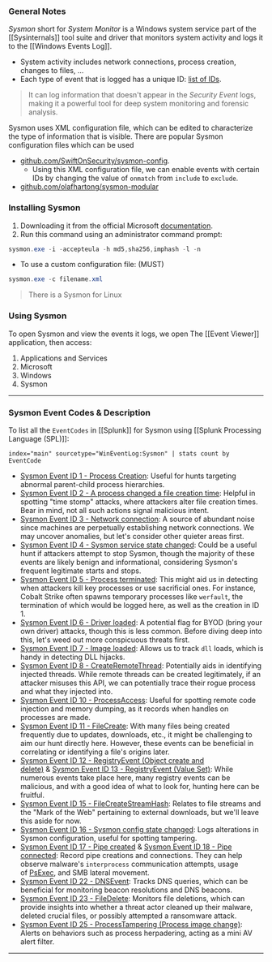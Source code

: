 ### General Notes

_Sysmon_ short for _System Monitor_ is a Windows system service part of the [[Sysinternals]] tool suite and driver that monitors system activity and logs it to the [[Windows Events Log]].
- System activity includes network connections, process creation, changes to files, ...
- Each type of event that is logged has a unique ID: [list of IDs](https://learn.microsoft.com/en-us/sysinternals/downloads/sysmon#events).

> It can log information that doesn't appear in the *Security Event* logs, making it a powerful tool for deep system monitoring and forensic analysis.

Sysmon uses XML configuration file, which can be edited to characterize the type of information that is visible. There are popular Sysmon configuration files which can be used
- [github.com/SwiftOnSecurity/sysmon-config](https://github.com/SwiftOnSecurity/sysmon-config).
    - Using this XML configuration file, we can enable events with certain IDs by changing the value of `onmatch` from `include` to `exclude`.
- [github.com/olafhartong/sysmon-modular](https://github.com/olafhartong/sysmon-modular)

### Installing Sysmon

1. Downloading it from the official Microsoft [documentation](https://docs.microsoft.com/en-us/sysinternals/downloads/sysmon).
2. Run this command using an administrator command prompt:
```powershell
sysmon.exe -i -accepteula -h md5,sha256,imphash -l -n
```

- To use a custom configuration file: (MUST)
```powershell
sysmon.exe -c filename.xml
```

> There is a Sysmon for Linux

### Using Sysmon

To open Sysmon and view the events it logs, we open The [[Event Viewer]] application, then access:
1. Applications and Services
2. Microsoft
3. Windows
4. Sysmon

---
### Sysmon Event Codes & Description

To list all the `EventCodes` in [[Splunk]] for Sysmon using [[Splunk Processing Language (SPL)]]:
```SPL
index="main" sourcetype="WinEventLog:Sysmon" | stats count by EventCode
```

- [Sysmon Event ID 1 - Process Creation](https://www.ultimatewindowssecurity.com/securitylog/encyclopedia/event.aspx?eventid=90001): Useful for hunts targeting abnormal parent-child process hierarchies.
- [Sysmon Event ID 2 - A process changed a file creation time](https://www.ultimatewindowssecurity.com/securitylog/encyclopedia/event.aspx?eventid=90002): Helpful in spotting "time stomp" attacks, where attackers alter file creation times. Bear in mind, not all such actions signal malicious intent.
- [Sysmon Event ID 3 - Network connection](https://www.ultimatewindowssecurity.com/securitylog/encyclopedia/event.aspx?eventid=90003): A source of abundant noise since machines are perpetually establishing network connections. We may uncover anomalies, but let's consider other quieter areas first.
- [Sysmon Event ID 4 - Sysmon service state changed](https://www.ultimatewindowssecurity.com/securitylog/encyclopedia/event.aspx?eventid=90004): Could be a useful hunt if attackers attempt to stop Sysmon, though the majority of these events are likely benign and informational, considering Sysmon's frequent legitimate starts and stops.
- [Sysmon Event ID 5 - Process terminated](https://www.ultimatewindowssecurity.com/securitylog/encyclopedia/event.aspx?eventid=90005): This might aid us in detecting when attackers kill key processes or use sacrificial ones. For instance, Cobalt Strike often spawns temporary processes like `werfault`, the termination of which would be logged here, as well as the creation in ID 1.
- [Sysmon Event ID 6 - Driver loaded](https://www.ultimatewindowssecurity.com/securitylog/encyclopedia/event.aspx?eventid=90006): A potential flag for BYOD (bring your own driver) attacks, though this is less common. Before diving deep into this, let's weed out more conspicuous threats first.
- [Sysmon Event ID 7 - Image loaded](https://www.ultimatewindowssecurity.com/securitylog/encyclopedia/event.aspx?eventid=90007): Allows us to track `dll` loads, which is handy in detecting DLL hijacks.
- [Sysmon Event ID 8 - CreateRemoteThread](https://www.ultimatewindowssecurity.com/securitylog/encyclopedia/event.aspx?eventid=90008): Potentially aids in identifying injected threads. While remote threads can be created legitimately, if an attacker misuses this API, we can potentially trace their rogue process and what they injected into.
- [Sysmon Event ID 10 - ProcessAccess](https://www.ultimatewindowssecurity.com/securitylog/encyclopedia/event.aspx?eventid=90010): Useful for spotting remote code injection and memory dumping, as it records when handles on processes are made.
- [Sysmon Event ID 11 - FileCreate](https://www.ultimatewindowssecurity.com/securitylog/encyclopedia/event.aspx?eventid=90011): With many files being created frequently due to updates, downloads, etc., it might be challenging to aim our hunt directly here. However, these events can be beneficial in correlating or identifying a file's origins later.
- [Sysmon Event ID 12 - RegistryEvent (Object create and delete)](https://www.ultimatewindowssecurity.com/securitylog/encyclopedia/event.aspx?eventid=90012) & [Sysmon Event ID 13 - RegistryEvent (Value Set)](https://www.ultimatewindowssecurity.com/securitylog/encyclopedia/event.aspx?eventid=90013): While numerous events take place here, many registry events can be malicious, and with a good idea of what to look for, hunting here can be fruitful.
- [Sysmon Event ID 15 - FileCreateStreamHash](https://www.ultimatewindowssecurity.com/securitylog/encyclopedia/event.aspx?eventid=90015): Relates to file streams and the "Mark of the Web" pertaining to external downloads, but we'll leave this aside for now.
- [Sysmon Event ID 16 - Sysmon config state changed](https://www.ultimatewindowssecurity.com/securitylog/encyclopedia/event.aspx?eventid=90016): Logs alterations in Sysmon configuration, useful for spotting tampering.
- [Sysmon Event ID 17 - Pipe created](https://www.ultimatewindowssecurity.com/securitylog/encyclopedia/event.aspx?eventid=90017) & [Sysmon Event ID 18 - Pipe connected](https://www.ultimatewindowssecurity.com/securitylog/encyclopedia/event.aspx?eventid=90018): Record pipe creations and connections. They can help observe malware's `interprocess` communication attempts, usage of [PsExec](https://learn.microsoft.com/en-us/sysinternals/downloads/psexec), and SMB lateral movement.
- [Sysmon Event ID 22 - DNSEvent](https://www.ultimatewindowssecurity.com/securitylog/encyclopedia/event.aspx?eventid=90022): Tracks DNS queries, which can be beneficial for monitoring beacon resolutions and DNS beacons.
- [Sysmon Event ID 23 - FileDelete](https://www.ultimatewindowssecurity.com/securitylog/encyclopedia/event.aspx?eventid=90023): Monitors file deletions, which can provide insights into whether a threat actor cleaned up their malware, deleted crucial files, or possibly attempted a ransomware attack.
- [Sysmon Event ID 25 - ProcessTampering (Process image change)](https://learn.microsoft.com/en-us/sysinternals/downloads/sysmon): Alerts on behaviors such as process herpadering, acting as a mini AV alert filter.

---
